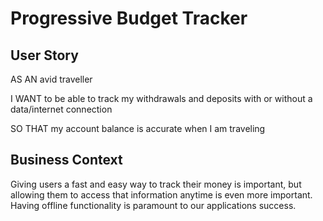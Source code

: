 # Progressive Budget Tracker

## User Story
AS AN avid traveller

I WANT to be able to track my withdrawals and deposits with or without a data/internet connection

SO THAT my account balance is accurate when I am traveling

## Business Context
Giving users a fast and easy way to track their money is important, but allowing them to access that information anytime is even more important. Having offline functionality is paramount to our applications success.


